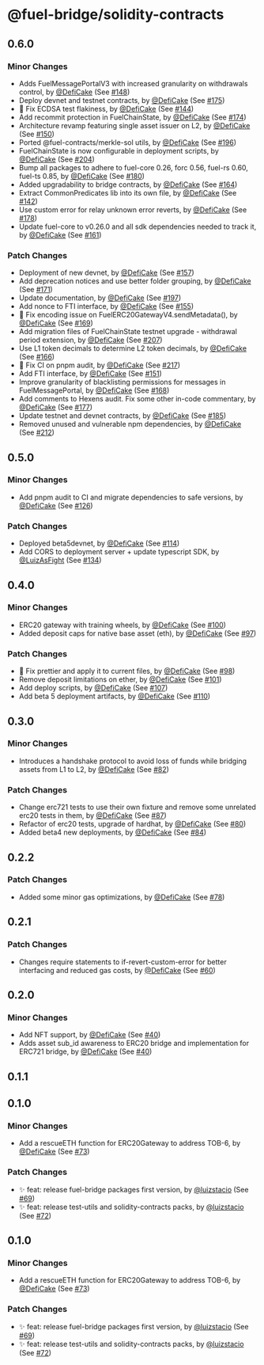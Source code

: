 # @fuel-bridge/solidity-contracts

## 0.6.0

### Minor Changes

- Adds FuelMessagePortalV3 with increased granularity on withdrawals control, by [@DefiCake](https://github.com/DefiCake) (See [#148](https://github.com/FuelLabs/fuel-bridge/pull/148))
- Deploy devnet and testnet contracts, by [@DefiCake](https://github.com/DefiCake) (See [#175](https://github.com/FuelLabs/fuel-bridge/pull/175))
- 🐞 Fix ECDSA test flakiness, by [@DefiCake](https://github.com/DefiCake) (See [#144](https://github.com/FuelLabs/fuel-bridge/pull/144))
- Add recommit protection in FuelChainState, by [@DefiCake](https://github.com/DefiCake) (See [#174](https://github.com/FuelLabs/fuel-bridge/pull/174))
- Architecture revamp featuring single asset issuer on L2, by [@DefiCake](https://github.com/DefiCake) (See [#150](https://github.com/FuelLabs/fuel-bridge/pull/150))
- Ported @fuel-contracts/merkle-sol utils, by [@DefiCake](https://github.com/DefiCake) (See [#196](https://github.com/FuelLabs/fuel-bridge/pull/196))
- FuelChainState is now configurable in deployment scripts, by [@DefiCake](https://github.com/DefiCake) (See [#204](https://github.com/FuelLabs/fuel-bridge/pull/204))
- Bump all packages to adhere to fuel-core 0.26, forc 0.56, fuel-rs 0.60, fuel-ts 0.85, by [@DefiCake](https://github.com/DefiCake) (See [#180](https://github.com/FuelLabs/fuel-bridge/pull/180))
- Added upgradability to bridge contracts, by [@DefiCake](https://github.com/DefiCake) (See [#164](https://github.com/FuelLabs/fuel-bridge/pull/164))
- Extract CommonPredicates lib into its own file, by [@DefiCake](https://github.com/DefiCake) (See [#142](https://github.com/FuelLabs/fuel-bridge/pull/142))
- Use custom error for relay unknown error reverts, by [@DefiCake](https://github.com/DefiCake) (See [#178](https://github.com/FuelLabs/fuel-bridge/pull/178))
- Update fuel-core to v0.26.0 and all sdk dependencies needed to track it, by [@DefiCake](https://github.com/DefiCake) (See [#161](https://github.com/FuelLabs/fuel-bridge/pull/161))

### Patch Changes

- Deployment of new devnet, by [@DefiCake](https://github.com/DefiCake) (See [#157](https://github.com/FuelLabs/fuel-bridge/pull/157))
- Add deprecation notices and use better folder grouping, by [@DefiCake](https://github.com/DefiCake) (See [#171](https://github.com/FuelLabs/fuel-bridge/pull/171))
- Update documentation, by [@DefiCake](https://github.com/DefiCake) (See [#197](https://github.com/FuelLabs/fuel-bridge/pull/197))
- Add nonce to FTI interface, by [@DefiCake](https://github.com/DefiCake) (See [#155](https://github.com/FuelLabs/fuel-bridge/pull/155))
- 🐞 Fix encoding issue on FuelERC20GatewayV4.sendMetadata(), by [@DefiCake](https://github.com/DefiCake) (See [#169](https://github.com/FuelLabs/fuel-bridge/pull/169))
- Add migration files of FuelChainState testnet upgrade - withdrawal period extension, by [@DefiCake](https://github.com/DefiCake) (See [#207](https://github.com/FuelLabs/fuel-bridge/pull/207))
- Use L1 token decimals to determine L2 token decimals, by [@DefiCake](https://github.com/DefiCake) (See [#166](https://github.com/FuelLabs/fuel-bridge/pull/166))
- 🐞 Fix CI on pnpm audit, by [@DefiCake](https://github.com/DefiCake) (See [#217](https://github.com/FuelLabs/fuel-bridge/pull/217))
- Add FTI interface, by [@DefiCake](https://github.com/DefiCake) (See [#151](https://github.com/FuelLabs/fuel-bridge/pull/151))
- Improve granularity of blacklisting permissions for messages in FuelMessagePortal, by [@DefiCake](https://github.com/DefiCake) (See [#168](https://github.com/FuelLabs/fuel-bridge/pull/168))
- Add comments to Hexens audit. Fix some other in-code commentary, by [@DefiCake](https://github.com/DefiCake) (See [#177](https://github.com/FuelLabs/fuel-bridge/pull/177))
- Update testnet and devnet contracts, by [@DefiCake](https://github.com/DefiCake) (See [#185](https://github.com/FuelLabs/fuel-bridge/pull/185))
- Removed unused and vulnerable npm dependencies, by [@DefiCake](https://github.com/DefiCake) (See [#212](https://github.com/FuelLabs/fuel-bridge/pull/212))

## 0.5.0

### Minor Changes

- Add pnpm audit to CI and migrate dependencies to safe versions, by [@DefiCake](https://github.com/DefiCake) (See [#126](https://github.com/FuelLabs/fuel-bridge/pull/126))

### Patch Changes

- Deployed beta5devnet, by [@DefiCake](https://github.com/DefiCake) (See [#114](https://github.com/FuelLabs/fuel-bridge/pull/114))
- Add CORS to deployment server + update typescript SDK, by [@LuizAsFight](https://github.com/LuizAsFight) (See [#134](https://github.com/FuelLabs/fuel-bridge/pull/134))

## 0.4.0

### Minor Changes

- ERC20 gateway with training wheels, by [@DefiCake](https://github.com/DefiCake) (See [#100](https://github.com/FuelLabs/fuel-bridge/pull/100))
- Added deposit caps for native base asset (eth), by [@DefiCake](https://github.com/DefiCake) (See [#97](https://github.com/FuelLabs/fuel-bridge/pull/97))

### Patch Changes

- 🐞 Fix prettier and apply it to current files, by [@DefiCake](https://github.com/DefiCake) (See [#98](https://github.com/FuelLabs/fuel-bridge/pull/98))
- Remove deposit limitations on ether, by [@DefiCake](https://github.com/DefiCake) (See [#101](https://github.com/FuelLabs/fuel-bridge/pull/101))
- Add deploy scripts, by [@DefiCake](https://github.com/DefiCake) (See [#107](https://github.com/FuelLabs/fuel-bridge/pull/107))
- Add beta 5 deployment artifacts, by [@DefiCake](https://github.com/DefiCake) (See [#110](https://github.com/FuelLabs/fuel-bridge/pull/110))

## 0.3.0

### Minor Changes

- Introduces a handshake protocol to avoid loss of funds while bridging assets from L1 to L2, by [@DefiCake](https://github.com/DefiCake) (See [#82](https://github.com/FuelLabs/fuel-bridge/pull/82))

### Patch Changes

- Change erc721 tests to use their own fixture and remove some unrelated erc20 tests in them, by [@DefiCake](https://github.com/DefiCake) (See [#87](https://github.com/FuelLabs/fuel-bridge/pull/87))
- Refactor of erc20 tests, upgrade of hardhat, by [@DefiCake](https://github.com/DefiCake) (See [#80](https://github.com/FuelLabs/fuel-bridge/pull/80))
- Added beta4 new deployments, by [@DefiCake](https://github.com/DefiCake) (See [#84](https://github.com/FuelLabs/fuel-bridge/pull/84))

## 0.2.2

### Patch Changes

- Added some minor gas optimizations, by [@DefiCake](https://github.com/DefiCake) (See [#78](https://github.com/FuelLabs/fuel-bridge/pull/78))

## 0.2.1

### Patch Changes

- Changes require statements to if-revert-custom-error for better interfacing and reduced gas costs, by [@DefiCake](https://github.com/DefiCake) (See [#60](https://github.com/FuelLabs/fuel-bridge/pull/60))

## 0.2.0

### Minor Changes

- Add NFT support, by [@DefiCake](https://github.com/DefiCake) (See [#40](https://github.com/FuelLabs/fuel-bridge/pull/40))
- Adds asset sub_id awareness to ERC20 bridge and implementation for ERC721 bridge, by [@DefiCake](https://github.com/DefiCake) (See [#40](https://github.com/FuelLabs/fuel-bridge/pull/40))

## 0.1.1

## 0.1.0

### Minor Changes

- Add a rescueETH function for ERC20Gateway to address TOB-6, by [@DefiCake](https://github.com/DefiCake) (See [#73](https://github.com/FuelLabs/fuel-bridge/pull/73))

### Patch Changes

- ✨ feat: release fuel-bridge packages first version, by [@luizstacio](https://github.com/luizstacio) (See [#69](https://github.com/FuelLabs/fuel-bridge/pull/69))
- ✨ feat: release test-utils and solidity-contracts packs, by [@luizstacio](https://github.com/luizstacio) (See [#72](https://github.com/FuelLabs/fuel-bridge/pull/72))

## 0.1.0

### Minor Changes

- Add a rescueETH function for ERC20Gateway to address TOB-6, by [@DefiCake](https://github.com/DefiCake) (See [#73](https://github.com/FuelLabs/fuel-bridge/pull/73))

### Patch Changes

- ✨ feat: release fuel-bridge packages first version, by [@luizstacio](https://github.com/luizstacio) (See [#69](https://github.com/FuelLabs/fuel-bridge/pull/69))
- ✨ feat: release test-utils and solidity-contracts packs, by [@luizstacio](https://github.com/luizstacio) (See [#72](https://github.com/FuelLabs/fuel-bridge/pull/72))
